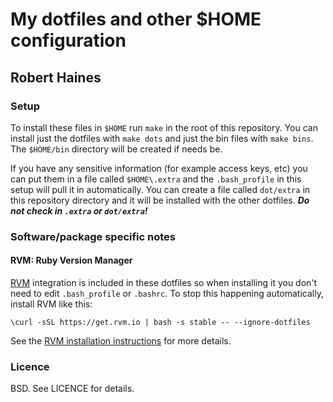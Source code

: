 # My dotfiles and other $HOME configuration
## Robert Haines

### Setup

To install these files in `$HOME` run `make` in the root of this repository. You can install just the dotfiles with `make dots` and just the bin files with `make bins`. The `$HOME/bin` directory will be created if needs be.

If you have any sensitive information (for example access keys, etc) you can put them in a file called `$HOME\.extra` and the `.bash_profile` in this setup will pull it in automatically. You can create a file called `dot/extra` in this repository directory and it will be installed with the other dotfiles. ***Do not check in `.extra` or `dot/extra`!***

### Software/package specific notes

#### RVM: Ruby Version Manager

[RVM][rvm] integration is included in these dotfiles so when installing it you don't need to edit `.bash_profile` or `.bashrc`. To stop this happening automatically, install RVM like this:

```
\curl -sSL https://get.rvm.io | bash -s stable -- --ignore-dotfiles
```

See the [RVM installation instructions][rvminstall] for more details.

### Licence

BSD. See LICENCE for details.

[rvm]: https://rvm.io/
[rvminstall]: https://rvm.io/rvm/install
